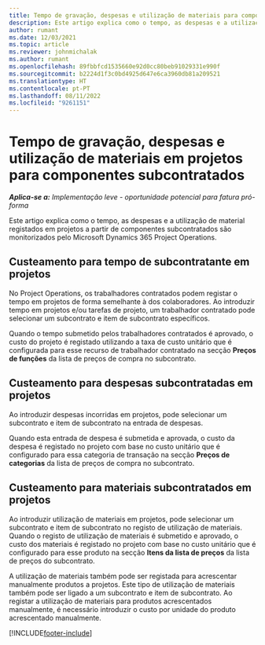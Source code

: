 ```yaml
---
title: Tempo de gravação, despesas e utilização de materiais para componentes subcontratados
description: Este artigo explica como o tempo, as despesas e a utilização de material registados em projetos a partir de componentes subcontratados são monitorizados pelo Microsoft Dynamics 365 Project Operations.
author: rumant
ms.date: 12/03/2021
ms.topic: article
ms.reviewer: johnmichalak
ms.author: rumant
ms.openlocfilehash: 89fbbfcd1535660e92d0cc80beb91029331e990f
ms.sourcegitcommit: b2224d1f3c0bd4925d647e6ca3960db81a209521
ms.translationtype: HT
ms.contentlocale: pt-PT
ms.lasthandoff: 08/11/2022
ms.locfileid: "9261151"
---
```

# <a name="recording-time-expenses-and-material-usage-on-projects-for-subcontracted-components"></a>Tempo de gravação, despesas e utilização de materiais em projetos para componentes subcontratados

_**Aplica-se a:** Implementação leve - oportunidade potencial para fatura pró-forma_

Este artigo explica como o tempo, as despesas e a utilização de material registados em projetos a partir de componentes subcontratados são monitorizados pelo Microsoft Dynamics 365 Project Operations.

## <a name="costing-for-subcontractor-time-on-projects"></a>Custeamento para tempo de subcontratante em projetos
No Project Operations, os trabalhadores contratados podem registar o tempo em projetos de forma semelhante à dos colaboradores. Ao introduzir tempo em projetos e/ou tarefas de projeto, um trabalhador contratado pode selecionar um subcontrato e item de subcontrato específicos.

Quando o tempo submetido pelos trabalhadores contratados é aprovado, o custo do projeto é registado utilizando a taxa de custo unitário que é configurada para esse recurso de trabalhador contratado na secção **Preços de funções** da lista de preços de compra no subcontrato.

## <a name="costing-for-subcontracted-expenses-on-projects"></a>Custeamento para despesas subcontratadas em projetos
Ao introduzir despesas incorridas em projetos, pode selecionar um subcontrato e item de subcontrato na entrada de despesas. 

Quando esta entrada de despesa é submetida e aprovada, o custo da despesa é registado no projeto com base no custo unitário que é configurado para essa categoria de transação na secção **Preços de categorias** da lista de preços de compra no subcontrato.

## <a name="costing-for-subcontracted-materials-on-projects"></a>Custeamento para materiais subcontratados em projetos
Ao introduzir utilização de materiais em projetos, pode selecionar um subcontrato e item de subcontrato no registo de utilização de materiais. Quando o registo de utilização de materiais é submetido e aprovado, o custo dos materiais é registado no projeto com base no custo unitário que é configurado para esse produto na secção **Itens da lista de preços** da lista de preços do subcontrato.

A utilização de materiais também pode ser registada para acrescentar manualmente produtos a projetos. Este tipo de utilização de materiais também pode ser ligado a um subcontrato e item de subcontrato. Ao registar a utilização de materiais para produtos acrescentados manualmente, é necessário introduzir o custo por unidade do produto acrescentado manualmente. 


[!INCLUDE[footer-include](../../includes/footer-banner.md)]
